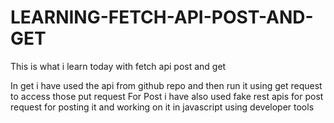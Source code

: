 # LEARNING-FETCH-API-POST-AND-GET
This is what i learn today with fetch api post and get 

In get i have used the api from github repo and then run it using get request to access those put request
For   Post i have also used fake rest apis for post request for posting it and working on it in javascript using developer tools
